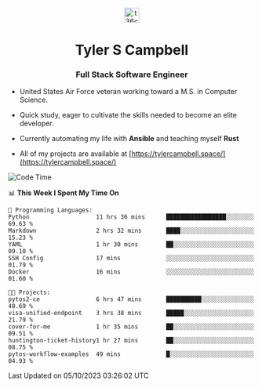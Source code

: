 <p align="center">
<a href="https://www.linkedin.com/in/t36campbell" target="blank"><img align="center" src="https://ik.imagekit.io/t36campbell/Portfolio/linkedin.png.original_m8bbGgPh6.png" alt="t36campbell" height="30" width="30" /></a>
</p>
<h1 align="center">Tyler S Campbell</h1>
<h3 align="center">Full Stack Software Engineer</h3>

* United States Air Force veteran working toward a M.S. in Computer Science.

* Quick study, eager to cultivate the skills needed to become an elite developer.

* Currently automating my life with **Ansible** and teaching myself **Rust**

* All of my projects are available at [https://tylercampbell.space/](https://tylercampbell.space/)

<!--START_SECTION:waka-->
![Code Time](http://img.shields.io/badge/Code%20Time-2%2C863%20hrs%2046%20mins-blue)

📊 **This Week I Spent My Time On** 

```text
💬 Programming Languages: 
Python                   11 hrs 36 mins      █████████████████░░░░░░░░   69.63 % 
Markdown                 2 hrs 32 mins       ████░░░░░░░░░░░░░░░░░░░░░   15.23 % 
YAML                     1 hr 30 mins        ██░░░░░░░░░░░░░░░░░░░░░░░   09.10 % 
SSH Config               17 mins             ░░░░░░░░░░░░░░░░░░░░░░░░░   01.79 % 
Docker                   16 mins             ░░░░░░░░░░░░░░░░░░░░░░░░░   01.60 % 

🐱‍💻 Projects: 
pytos2-ce                6 hrs 47 mins       ██████████░░░░░░░░░░░░░░░   40.69 % 
visa-unified-endpoint    3 hrs 38 mins       █████░░░░░░░░░░░░░░░░░░░░   21.79 % 
cover-for-me             1 hr 35 mins        ██░░░░░░░░░░░░░░░░░░░░░░░   09.51 % 
huntington-ticket-history1 hr 27 mins        ██░░░░░░░░░░░░░░░░░░░░░░░   08.75 % 
pytos-workflow-examples  49 mins             █░░░░░░░░░░░░░░░░░░░░░░░░   04.93 % 
```


 Last Updated on 05/10/2023 03:26:02 UTC
<!--END_SECTION:waka-->
